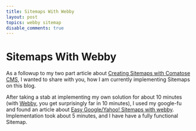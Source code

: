 ```yaml
---
title: Sitemaps With Webby
layout: post
topics: webby sitemap
disable_comments: true
---
```


# Sitemaps With Webby

As a followup to my two part article about [Creating Sitemaps with Comatose CMS](/2009/03/16/creating-sitemaps-with-comatose-cms/), I wanted to share with you, how I am currently implementing Sitemaps on this blog.

After taking a stab at implementing my own solution for about 10 minutes (with [Webby](http://webby.rubyforge.org/), you get surprisingly far in 10 minutes), I used my google-fu and found an article about [Easy Google/Yahoo! Sitemaps with webby](http://www.opensourcery.co.za/2008/10/19/easy-googleyahoo-sitemaps-with-webby). Implementation took about 5 minutes, and I have have a fully functional Sitemap.